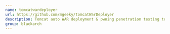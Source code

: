 ```yaml
---
name: tomcatwardeployer
url: https://github.com/mgeeky/tomcatWarDeployer
description: Tomcat auto WAR deployment & pwning penetration testing tool. URL : https://github.com/mgeeky/tomcatWarDeployer Groups : blackarch blackarch-exploitation blackarch-automation blackarch-webapp
group: blackarch
---
```

